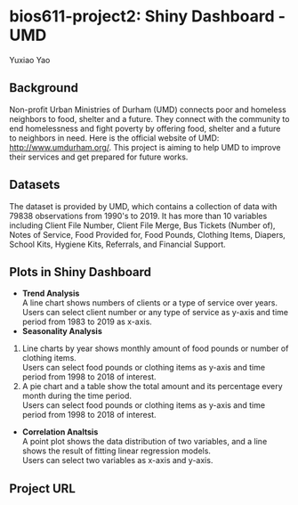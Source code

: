 # bios611-project2: Shiny Dashboard - UMD
Yuxiao Yao

## Background 
Non-profit Urban Ministries of Durham (UMD) connects poor and homeless neighbors to food, shelter and a future. 
They connect with the community to end homelessness and fight poverty by offering food, shelter and a future to neighbors in need. 
Here is the official website of UMD: http://www.umdurham.org/. This project is aiming to help UMD to improve their services and get prepared for future works. 

## Datasets
The dataset is provided by UMD, which contains a collection of data with 79838 observations from 1990's to 2019. It has more than 10 variables including Client File Number, Client File Merge, Bus Tickets (Number of), Notes of Service, Food Provided for, Food Pounds, Clothing Items, Diapers, School Kits, Hygiene Kits, Referrals, and Financial Support.

## Plots in Shiny Dashboard
* **Trend Analysis**  
A line chart shows numbers of clients or a type of service over years.   
Users can select client number or any type of service as y-axis and time period from 1983 to 2019 as x-axis.
* **Seasonality Analysis**
1) Line charts by year shows monthly amount of food pounds or number of clothing items.   
Users can select food pounds or clothing items as y-axis and time period from 1998 to 2018 of interest.
2) A pie chart and a table show the total amount and its percentage every month during the time period.  
Users can select food pounds or clothing items as y-axis and time period from 1998 to 2018 of interest.
* **Correlation Analtsis**  
A point plot shows the data distribution of two variables, and a line shows the result of fitting linear regression models.  
Users can select two variables as x-axis and y-axis.

## Project URL
